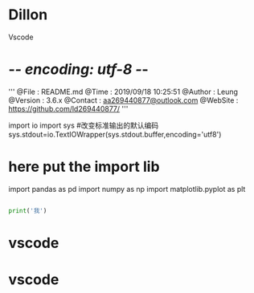 # Dillon
Vscode
# -*- encoding: utf-8 -*-
'''
@File    :   README.md
@Time    :   2019/09/18 10:25:51
@Author  :   Leung
@Version :   3.6.x
@Contact :   aa269440877@outlook.com
@WebSite :   https://github.com/ld269440877/
'''

import io
import sys
#改变标准输出的默认编码
sys.stdout=io.TextIOWrapper(sys.stdout.buffer,encoding='utf8')
# here put the import lib
import pandas as pd
import numpy as np
import matplotlib.pyplot as plt

```python {cmd = true matplotlib=true code_block=true class= ' line-numbers'  continue='utf-8' output='markdown'} ##hide  代码隐藏

print('我')

```
# vscode
# vscode
